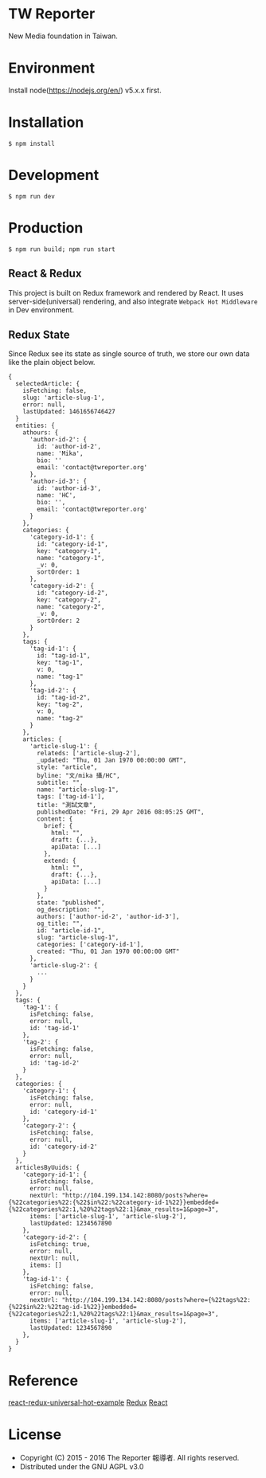 # TW Reporter
New Media foundation in Taiwan.

# Environment
  Install node(https://nodejs.org/en/) v5.x.x first.

# Installation
    $ npm install

# Development
    $ npm run dev
  
# Production
    $ npm run build; npm run start

## React & Redux
This project is built on Redux framework and rendered by React.
It uses server-side(universal) rendering, and also integrate ```Webpack Hot Middleware``` in Dev environment.

## Redux State
Since Redux see its state as single source of truth, we store our own data like the plain object below.
```
{
  selectedArticle: {
    isFetching: false,
    slug: 'article-slug-1',
    error: null,
    lastUpdated: 1461656746427
  }
  entities: {
    athours: {
      'author-id-2': {
        id: 'author-id-2',
        name: 'Mika',
        bio: ''
        email: 'contact@twreporter.org'
      },
      'author-id-3': {
        id: 'author-id-3',
        name: 'HC',
        bio: '',
        email: 'contact@twreporter.org'
      }
    },
    categories: {
      'category-id-1': {
        id: "category-id-1",
        key: "category-1",
        name: "category-1",
        _v: 0,
        sortOrder: 1
      }, 
      'category-id-2': {        
        id: "category-id-2",
        key: "category-2",
        name: "category-2",
        _v: 0,
        sortOrder: 2
      }
    },
    tags: {
      'tag-id-1': {
        id: "tag-id-1",
        key: "tag-1",
        v: 0,
        name: "tag-1"
      }, 
      'tag-id-2': {
        id: "tag-id-2",
        key: "tag-2",
        v: 0,
        name: "tag-2"
      }
    },
    articles: {
      'article-slug-1': {
        relateds: ['article-slug-2'],
        _updated: "Thu, 01 Jan 1970 00:00:00 GMT",
        style: "article",
        byline: "文/mika 攝/HC",
        subtitle: "",
        name: "article-slug-1",
        tags: ['tag-id-1'],
        title: "測試文章",
        publishedDate: "Fri, 29 Apr 2016 08:05:25 GMT",
        content: {
          brief: {
            html: "",
            draft: {...},
            apiData: [...]
          },
          extend: {
            html: "",
            draft: {...},
            apiData: [...]
          }
        },
        state: "published",
        og_description: "",
        authors: ['author-id-2', 'author-id-3'],
        og_title: "",
        id: "article-id-1",
        slug: "article-slug-1",
        categories: ['category-id-1'],
        created: "Thu, 01 Jan 1970 00:00:00 GMT"
      },
      'article-slug-2': {
        ...
      }
    }
  },
  tags: {
    'tag-1': {
      isFetching: false,
      error: null, 
      id: 'tag-id-1'
    },
    'tag-2': {
      isFetching: false,
      error: null, 
      id: 'tag-id-2'
    }
  },
  categories: {
    'category-1': {
      isFetching: false,
      error: null, 
      id: 'category-id-1'
    },
    'category-2': {
      isFetching: false,
      error: null, 
      id: 'category-id-2'
    }
  },
  articlesByUuids: {
    'category-id-1': {
      isFetching: false,
      error: null,
      nextUrl: "http://104.199.134.142:8080/posts?where={%22categories%22:{%22$in%22:%22category-id-1%22}}embedded={%22categories%22:1,%20%22tags%22:1}&max_results=1&page=3",
      items: ['article-slug-1', 'article-slug-2'],
      lastUpdated: 1234567890
    },
    'category-id-2': {
      isFetching: true,
      error: null,
      nextUrl: null,
      items: []
    }, 
    'tag-id-1': {
      isFetching: false,
      error: null,
      nextUrl: "http://104.199.134.142:8080/posts?where={%22tags%22:{%22$in%22:%22tag-id-1%22}}embedded={%22categories%22:1,%20%22tags%22:1}&max_results=1&page=3",
      items: ['article-slug-1', 'article-slug-2'],
      lastUpdated: 1234567890
    },
  }
}
```
# Reference
[react-redux-universal-hot-example](https://github.com/erikras/react-redux-universal-hot-example)
[Redux](https://github.com/reactjs/redux)
[React](https://github.com/facebook/react)

# License
* Copyright (C) 2015 - 2016 The Reporter 報導者. All rights reserved.
* Distributed under the GNU AGPL v3.0

